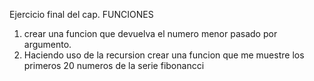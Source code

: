 Ejercicio final del cap. FUNCIONES
1. crear una funcion que devuelva el numero menor pasado por argumento.
2. Haciendo uso de la recursion crear una funcion que me muestre los primeros 20 numeros de la serie fibonancci
